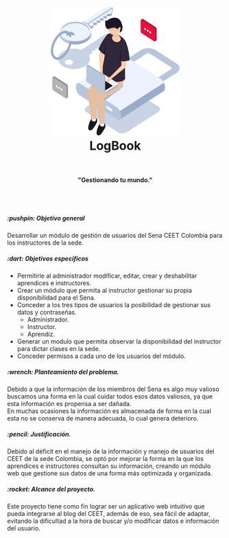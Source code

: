 <h1 align="center">
<a href="./src/Home_logBook/index.html"><img src="./3- Desarrollo/03-Prototipo_N.F/img-readme/user.png" alt="User image" width="300" height="300"></a>
<br>
LogBook
<br>
<br>
</h1>

<h4 align="center">"Gestionando tu mundo."</h4>
<br>
<br>
<h5> :pushpin: Objetivo general</h5>
<p>Desarrollar un módulo de gestión de usuarios del Sena CEET Colombia para los instructores de la sede.</p>
<h5> :dart: Objetivos especificos</h5>
<ul>
    <li>Permitirle al administrador modificar, editar, crear y deshabilitar aprendices e instructores.</li>
    <li>Crear un módulo que permita al instructor gestionar su propia disponibilidad para el Sena.</li>
    <li>Conceder a los tres tipos de usuarios la posibilidad de gestionar sus datos y contraseñas.
        <ul>
            <li>Administrador.</li>
            <li>Instructor.</li>
            <li>Aprendiz.</li>
        </ul>
    </li>
    <li>Generar un modulo que permita observar la disponibilidad del instructor para dictar clases en la sede.</li>
    <li>Conceder permisos a cada uno de los usuarios del módulo.</li>
</ul>
<h5> :wrench: Planteamiento del problema.</h5>
<p>
    Debido a que la información de los miembros del Sena es algo muy valioso buscamos una forma en la cual cuidar todos esos datos valiosos, ya que esta información es propensa a ser dañada.
   <br>
En muchas ocasiones la información es almacenada de forma en la cual esta no se conserva de manera adecuada, lo cual genera deterioro.
    
</p>
<h5> :pencil: Justificación.</h5>
<p>
    Debido al déficit en el manejo de la información y manejo de usuarios del CEET de la sede Colombia, se optó por mejorar la forma en la que los aprendices e instructores consultan su información, creando un módulo web que gestione sus datos de una forma más optimizada y organizada.
</p>
<h5> :rocket: Alcance del proyecto.</h5>
<p>
Este proyecto tiene como fin lograr ser un aplicativo web intuitivo que pueda integrarse al blog del CEET, además de eso, sea fácil de adaptar, evitando la dificultad a la hora de buscar y/o modificar datos e información del usuario.
</p>
